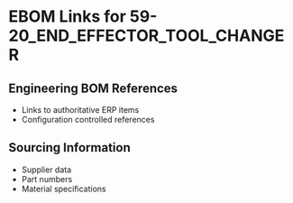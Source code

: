 # EBOM Links for 59-20_END_EFFECTOR_TOOL_CHANGER

## Engineering BOM References
- Links to authoritative ERP items
- Configuration controlled references

## Sourcing Information
- Supplier data
- Part numbers
- Material specifications

